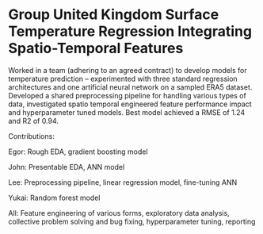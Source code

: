 # Group United Kingdom Surface Temperature Regression Integrating Spatio-Temporal Features
Worked in a team (adhering to an agreed contract) to develop models for temperature prediction – experimented with three standard regression architectures and one artificial neural network on a sampled ERA5 dataset. Developed a shared preprocessing pipeline for handling various types of data, investigated spatio temporal engineered feature performance impact and hyperparameter tuned models. Best model achieved a RMSE of 1.24 and R2 of 0.94.

Contributions:

Egor: Rough EDA, gradient boosting model

John: Presentable EDA, ANN model

Lee: Preprocessing pipeline, linear regression model, fine-tuning ANN

Yukai: Random forest model

All: Feature engineering of various forms, exploratory data analysis, collective problem solving and bug fixing, hyperparameter tuning, reporting
